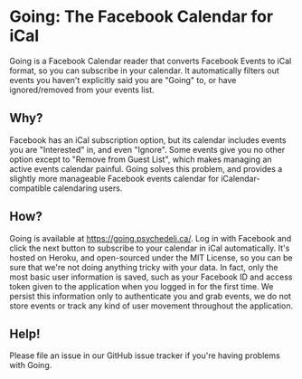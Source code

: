 # Going: The Facebook Calendar for iCal

Going is a Facebook Calendar reader that converts Facebook Events to
iCal format, so you can subscribe in your calendar. It automatically
filters out events you haven't explicitly said you are "Going" to, or
have ignored/removed from your events list.

## Why?

Facebook has an iCal subscription option, but its calendar includes
events you are "Interested" in, and even "Ignore". Some events give you
no other option except to "Remove from Guest List", which makes managing
an active events calendar painful. Going solves this problem, and
provides a slightly more manageable Facebook events calendar
for iCalendar-compatible calendaring users.

## How?

Going is available at https://going.psychedeli.ca/. Log in with Facebook
and click the next button to subscribe to your calendar in iCal
automatically. It's hosted on Heroku, and open-sourced under the MIT
License, so you can be sure that we're not doing anything tricky with
your data. In fact, only the most basic user information is saved, such
as your Facebook ID and access token given to the application when you
logged in for the first time. We persist this information only to
authenticate you and grab events, we do not store events or track any
kind of user movement throughout the application.

## Help!

Please file an issue in our GitHub issue tracker if you're having
problems with Going.
